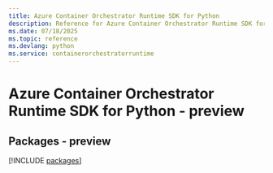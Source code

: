 ```yaml
---
title: Azure Container Orchestrator Runtime SDK for Python
description: Reference for Azure Container Orchestrator Runtime SDK for Python
ms.date: 07/18/2025
ms.topic: reference
ms.devlang: python
ms.service: containerorchestratorruntime
---
```

# Azure Container Orchestrator Runtime SDK for Python - preview
## Packages - preview
[!INCLUDE [packages](container-orchestrator-runtime-index.md)]